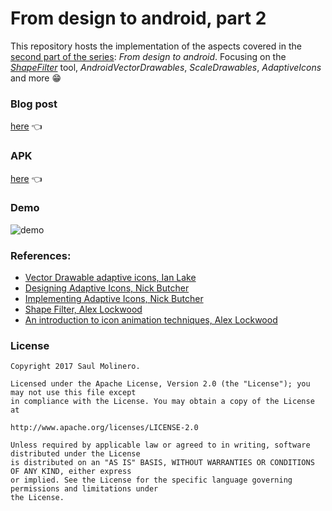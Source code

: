 # From design to android, part 2

This repository hosts the implementation of the aspects covered in the [second part of the series](https://medium.com/@saulmm2/from-design-to-android-part-2-2a6c141547d9): _From design to android_. Focusing on the _[ShapeFilter](https://shapeshifter.design/)_ tool, _AndroidVectorDrawables_, _ScaleDrawables_, _AdaptiveIcons_ and more 😁

### Blog post
[here](https://medium.com/@saulmm2/from-design-to-android-part-2-2a6c141547d9) 👈

### APK

[here](https://github.com/saulmm/From-design-to-Android-part2/releases/download/1.0/app-release.apk) 👈

### Demo
![demo](art/final_result.gif)

### References:
- [Vector Drawable adaptive icons, Ian Lake](https://medium.com/@ianhlake/vectordrawable-adaptive-icons-3fed3d3205b5)
- [Designing Adaptive Icons, Nick Butcher](https://medium.com/google-design/designing-adaptive-icons-515af294c783)
- [Implementing Adaptive Icons, Nick Butcher](https://medium.com/@crafty/implementing-adaptive-icons-1e4d1795470e)
- [Shape Filter, Alex Lockwood](https://medium.com/r/?url=https%3A%2F%2Fshapeshifter.design%2F)
- [An introduction to icon animation techniques, Alex Lockwood](http://www.androiddesignpatterns.com/2016/11/introduction-to-icon-animation-techniques.html)


### License

```
Copyright 2017 Saul Molinero.

Licensed under the Apache License, Version 2.0 (the "License"); you may not use this file except
in compliance with the License. You may obtain a copy of the License at

http://www.apache.org/licenses/LICENSE-2.0

Unless required by applicable law or agreed to in writing, software distributed under the License
is distributed on an "AS IS" BASIS, WITHOUT WARRANTIES OR CONDITIONS OF ANY KIND, either express
or implied. See the License for the specific language governing permissions and limitations under
the License.
```
